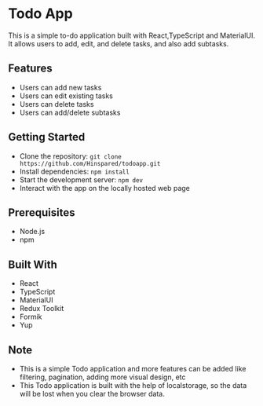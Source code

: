 # Todo App

This is a simple to-do application built with React,TypeScript and MaterialUI. It allows users to add, edit, and delete tasks, and also add subtasks.

## Features

- Users can add new tasks
- Users can edit existing tasks
- Users can delete tasks
- Users can add/delete subtasks

## Getting Started

- Clone the repository: `git clone https://github.com/Hinspared/todoapp.git`
- Install dependencies: `npm install`
- Start the development server: `npm dev`
- Interact with the app on the locally hosted web page

## Prerequisites

- Node.js
- npm

## Built With

- React
- TypeScript
- MaterialUI
- Redux Toolkit
- Formik
- Yup

## Note

- This is a simple Todo application and more features can be added like filtering, pagination, adding more visual design, etc
- This Todo application is built with the help of localstorage, so the data will be lost when you clear the browser data.
